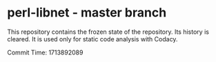 # perl-libnet - master branch

This repository contains the frozen state of the repository.
Its history is cleared. It is used only for static code
analysis with Codacy.

Commit Time: 1713892089